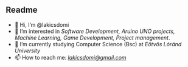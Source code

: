 ## Readme
- 👋 Hi, I’m @lakicsdomi
- 👀 I’m interested in *Software Development, Aruino UNO projects, Machine Learning, Game Development, Project management*.
- 🌱 I’m currently studying Computer Science (Bsc) at *Eötvös Lóránd University*
- 📫 How to reach me: *lakicsdomi@gmail.com*
<!---
lakicsdomi/lakicsdomi is a ✨ special ✨ repository because its `README.md` (this file) appears on your GitHub profile.
You can click the Preview link to take a look at your changes.
--->
